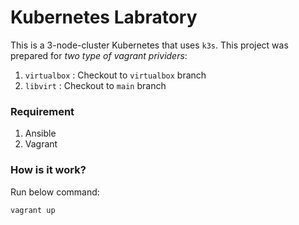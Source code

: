 # Kubernetes Labratory

This is a 3-node-cluster Kubernetes that uses `k3s`.
This project was prepared for *two type of vagrant prividers*:
1. `virtualbox` : Checkout to `virtualbox` branch
2. `libvirt` : Checkout to `main` branch


### Requirement

1. Ansible
2. Vagrant

### How is it work?
Run below command:
```bash
vagrant up
```
